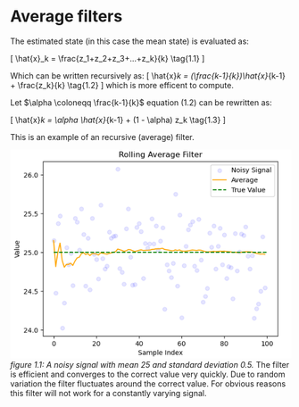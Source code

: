 # Average filters

The estimated state (in this case the mean state) is evaluated as:

\[ 
    \hat{x}_k = \frac{z_1+z_2+z_3+...+z_k}{k} \tag{1.1}
\] 


Which can be written recursively as:
\[ 
    \hat{x}_k = (\frac{k-1}{k})\hat{x}_{k-1} + \frac{z_k}{k} \tag{1.2}
\]
which is more efficent to compute.

Let $\alpha \coloneqq \frac{k-1}{k}$ equation (1.2) can be rewritten as:

\[
    \hat{x}_k = \alpha \hat{x}_{k-1} + (1 - \alpha) z_k \tag{1.3}
\]

This is an example of an recursive (average) filter. 



![alt text](image-8.png)
_figure 1.1: A noisy signal with mean 25 and standard deviation 0.5._
The filter is efficient and converges to the correct value very quickly. Due to random variation the filter fluctuates around the correct value. For obvious reasons this filter will not work for a constantly varying signal.
